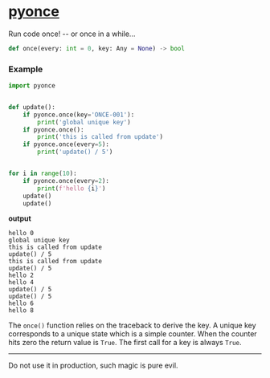 # [pyonce](https://pypi.org/project/pyonce/)

Run code once! -- or once in a while...

```py
def once(every: int = 0, key: Any = None) -> bool
```

### Example

```py
import pyonce


def update():
    if pyonce.once(key='ONCE-001'):
        print('global unique key')
    if pyonce.once():
        print('this is called from update')
    if pyonce.once(every=5):
        print('update() / 5')


for i in range(10):
    if pyonce.once(every=2):
        print(f'hello {i}')
    update()
    update()
```

**output**

```
hello 0
global unique key
this is called from update
update() / 5
this is called from update
update() / 5
hello 2
hello 4
update() / 5
update() / 5
hello 6
hello 8
```

The `once()` function relies on the traceback to derive the key.
A unique key corresponds to a unique state which is a simple counter.
When the counter hits zero the return value is `True`.
The first call for a key is always `True`.

---

Do not use it in production, such magic is pure evil.
